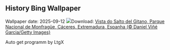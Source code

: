 ## History Bing Wallpaper
Wallpaper date: 2025-09-12
![](https://www.bing.com/th?id=OHR.ExtremaduraJamon_PT-BR7599252573_UHD.jpg&w=1000)Download: [Vista do Salto del Gitano, Parque Nacional de Monfragüe, Cáceres, Extremadura, Espanha (© Daniel Viñé Garcia/Getty Images)](https://www.bing.com/th?id=OHR.ExtremaduraJamon_PT-BR7599252573_UHD.jpg)

Auto get programm by LtgX
